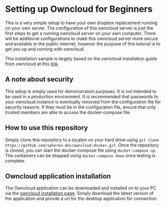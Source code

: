 # Setting up Owncloud for Beginners

This is a very simple setup to have your own dropbox replacement running on your own server. The configuration of this owncloud server is just the first steps to get a running owncloud server on your own computer. There will be additional configurations to make this owncloud server more secure and available to the public internet, however the purpose of this tutorial is to get you up and running with owncloud.

This installation sample is largely based on the owncloud installation guide from owncloud at this [link](https://doc.owncloud.com/server/10.9/admin_manual/installation/docker/).

## A note about security

This setup is simply used for demonstration purposes. It is not intended to be used in a production environment. It is recommended that passwords to your owncloud instance is eventually removed from the configuration file for security reasons. If they must be in the configuration file, ensure that only trusted members are able to access the docker-compose file.

## How to use this repository

Simply clone this repository to a locaton on your hard drive using `git clone https://github.com/spherex-dev/owncloud-docker.git`. Once the repository is cloned, you can start the docker-compose file using `docker-compose up`. The containers can be stopped using `docker-compose down` once testing is complete.

## Owncloud application installation

The Owncloud application can be downloaded and installed on to your PC via the [owncloud installation page](https://owncloud.com/desktop-app/). Simply download the latest version of the application and provde a url for the desktop application for connection.
